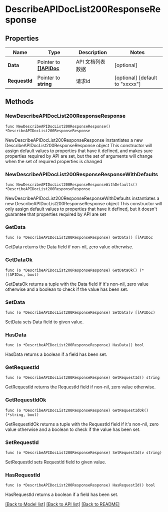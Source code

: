 # DescribeAPIDocList200ResponseResponse

## Properties

Name | Type | Description | Notes
------------ | ------------- | ------------- | -------------
**Data** | Pointer to [**[]APIDoc**](APIDoc.md) | API 文档列表数据 | [optional] 
**RequestId** | Pointer to **string** | 请求id | [optional] [default to "xxxxx"]

## Methods

### NewDescribeAPIDocList200ResponseResponse

`func NewDescribeAPIDocList200ResponseResponse() *DescribeAPIDocList200ResponseResponse`

NewDescribeAPIDocList200ResponseResponse instantiates a new DescribeAPIDocList200ResponseResponse object
This constructor will assign default values to properties that have it defined,
and makes sure properties required by API are set, but the set of arguments
will change when the set of required properties is changed

### NewDescribeAPIDocList200ResponseResponseWithDefaults

`func NewDescribeAPIDocList200ResponseResponseWithDefaults() *DescribeAPIDocList200ResponseResponse`

NewDescribeAPIDocList200ResponseResponseWithDefaults instantiates a new DescribeAPIDocList200ResponseResponse object
This constructor will only assign default values to properties that have it defined,
but it doesn't guarantee that properties required by API are set

### GetData

`func (o *DescribeAPIDocList200ResponseResponse) GetData() []APIDoc`

GetData returns the Data field if non-nil, zero value otherwise.

### GetDataOk

`func (o *DescribeAPIDocList200ResponseResponse) GetDataOk() (*[]APIDoc, bool)`

GetDataOk returns a tuple with the Data field if it's non-nil, zero value otherwise
and a boolean to check if the value has been set.

### SetData

`func (o *DescribeAPIDocList200ResponseResponse) SetData(v []APIDoc)`

SetData sets Data field to given value.

### HasData

`func (o *DescribeAPIDocList200ResponseResponse) HasData() bool`

HasData returns a boolean if a field has been set.

### GetRequestId

`func (o *DescribeAPIDocList200ResponseResponse) GetRequestId() string`

GetRequestId returns the RequestId field if non-nil, zero value otherwise.

### GetRequestIdOk

`func (o *DescribeAPIDocList200ResponseResponse) GetRequestIdOk() (*string, bool)`

GetRequestIdOk returns a tuple with the RequestId field if it's non-nil, zero value otherwise
and a boolean to check if the value has been set.

### SetRequestId

`func (o *DescribeAPIDocList200ResponseResponse) SetRequestId(v string)`

SetRequestId sets RequestId field to given value.

### HasRequestId

`func (o *DescribeAPIDocList200ResponseResponse) HasRequestId() bool`

HasRequestId returns a boolean if a field has been set.


[[Back to Model list]](../README.md#documentation-for-models) [[Back to API list]](../README.md#documentation-for-api-endpoints) [[Back to README]](../README.md)


